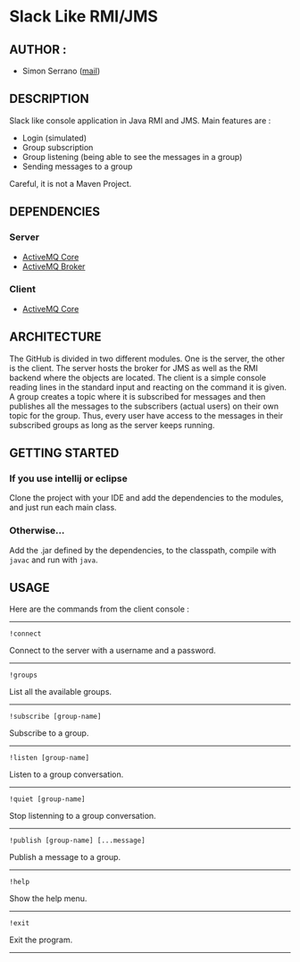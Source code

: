 # Slack Like RMI/JMS

## AUTHOR :

  * Simon Serrano ([mail](mailto:simon.serrano@hotmail.fr))

## DESCRIPTION

Slack like console application in Java RMI and JMS. Main features are :
  * Login (simulated)
  * Group subscription
  * Group listening (being able to see the messages in a group)
  * Sending messages to a group
  
Careful, it is not a Maven Project.
 
## DEPENDENCIES

### Server
  * [ActiveMQ Core](https://mvnrepository.com/artifact/org.apache.activemq/activemq-core)
  * [ActiveMQ Broker](https://mvnrepository.com/artifact/org.apache.activemq/activemq-broker)
  
### Client
  * [ActiveMQ Core](https://mvnrepository.com/artifact/org.apache.activemq/activemq-core)

  
## ARCHITECTURE

The GitHub is divided in two different modules. One is the server, the other is the client.
 The server hosts the broker for JMS as well as the RMI backend where the objects are located.
 The client is a simple console reading lines in the standard input and reacting on the command it is given.
 A group creates a topic where it is subscribed for messages and then publishes all the messages to the 
 subscribers (actual users) on their own topic for the group. Thus, every user have access to the messages
 in their subscribed groups as long as the server keeps running.
 
## GETTING STARTED

### If you use intellij or eclipse
Clone the project with your IDE and add the dependencies to the modules, and just run each main class.

### Otherwise...
Add the .jar defined by the dependencies, to the classpath, compile with `javac` and run with `java`.


 
## USAGE

Here are the commands from the client console :


___
`!connect` 
  
Connect to the server with a username and a password.
___
`!groups`

List all the available groups.
___
`!subscribe [group-name]`

Subscribe to a group.
___
`!listen [group-name]`

Listen to a group conversation.
___
`!quiet [group-name]`

Stop listenning to a group conversation.
___
`!publish [group-name] [...message]`

Publish a message to a group.
___
`!help`

Show the help menu.
___
`!exit`

Exit the program.
___


